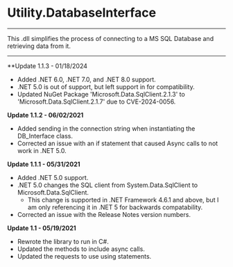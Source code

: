 # Utility.DatabaseInterface
***
This .dll simplifies the process of connecting to a MS SQL Database and retrieving data from it.

***

**Update 1.1.3 - 01/18/2024
* Added .NET 6.0, .NET 7.0, and .NET 8.0 support.
* .NET 5.0 is out of support, but left support in for compatibility.
* Updated NuGet Package 'Microsoft.Data.SqlClient.2.1.3' to 'Microsoft.Data.SqlClient.2.1.7' due to CVE-2024-0056.

**Update 1.1.2 - 06/02/2021**
* Added sending in the connection string when instantiating the DB_Interface class.
* Corrected an issue with an if statement that caused Async calls to not work in .NET 5.0.

**Update 1.1.1 - 05/31/2021**
* Added .NET 5.0 support.
* .NET 5.0 changes the SQL client from System.Data.SqlClient to Microsoft.Data.SqlClient.
  * This change is supported in .NET Framework 4.6.1 and above, but I am only referencing it in .NET 5 for backwards compatability.
* Corrected an issue with the Release Notes version numbers.

**Update 1.1 - 05/19/2021**
* Rewrote the library to run in C#.
* Updated the methods to include async calls.
* Updated the requests to use using statements.